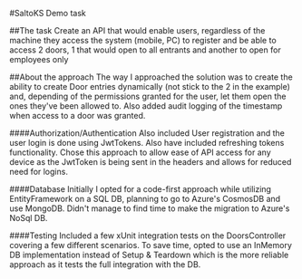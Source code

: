 #SaltoKS Demo task

##The task
Create an API that would enable users, regardless of the machine they access the system (mobile, PC) to register and be able to access 2 doors, 1 that would open to all entrants and another to open for employees only

##About the approach
The way I approached the solution was to create the ability to create Door entries dynamically (not stick to the 2 in the example) and, depending of the permissions granted for the user, let them open the ones they've been allowed to.
Also added audit logging of the timestamp when access to a door was granted.

####Authorization/Authentication
Also included User registration and the user login is done using JwtTokens. Also have included refreshing tokens functionality.
Chose this approach to allow ease of API access for any device as the JwtToken is being sent in the headers and allows for reduced need for logins.

####Database
Initially I opted for a code-first approach while utilizing EntityFramework on a SQL DB, planning to go to Azure's CosmosDB and use MongoDB. Didn't manage to find time to make the migration to Azure's NoSql DB.

####Testing
Included a few xUnit integration tests on the DoorsController covering a few different scenarios. To save time, opted to use an InMemory DB implementation instead of Setup & Teardown which is the more reliable approach as it tests the full integration with the DB.